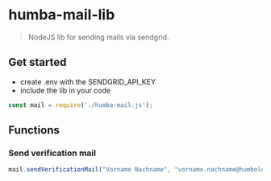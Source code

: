 # humba-mail-lib
> NodeJS lib for sending mails via sendgrid.

## Get started
- create .env with the SENDGRID_API_KEY
- include the lib in your code
```javascript
const mail = require('./humba-mail.js');
```

## Functions
### Send verification mail
```javascript
mail.sendVerificationMail("Vorname Nachname", "vorname.nachname@humboldtschule-berlin.eu", "https://api.hu.mba/email/verify/be93249169be7b2519336245be93249169be7b2519336245")
```
